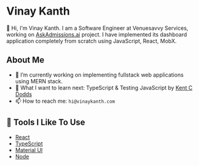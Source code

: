 # Vinay Kanth

👋 Hi, I'm Vinay Kanth. I am a Software Engineer at Venuesavvy Services, working on [AskAdmissions.ai](https://www.askadmissions.ai) project. I have implemented its dashboard application completely from scratch using JavaScript, React, MobX.

## About Me

- 🌱 I’m currently working on implementing fullstack web applications using MERN stack.
- 🤔 What I want to learn next: TypeScript & Testing JavaScript by [Kent C Dodds](https://testingjavascript.com/)
- 📫 How to reach me: `hi@vinaykanth.com`

## 🔧 Tools I Like To Use

- [React](https://reactjs.org/)
- [TypeScript](https://www.typescriptlang.org/)
- [Material UI](https://mui.com/)
- [Node](https://nodejs.org/en/)
